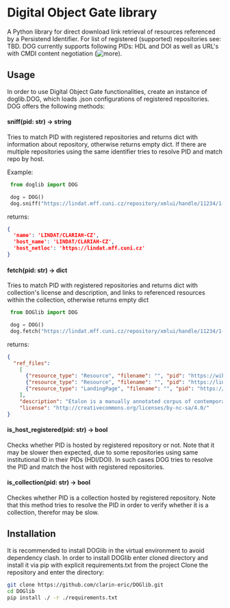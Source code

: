 # Digital Object Gate library
A Python library for direct download link retrieval of resources referenced by a Persistend Identifier. For list of registered (supported) repositories see: TBD. DOG currently supports following PIDs: HDL and DOI as well as URL's with CMDI content negotiation (![more](https://www.clarin.eu/content/component-metadata)).
 
## Usage
In order to use Digital Object Gate functionalities, create an instance of doglib.DOG, which loads .json configurations of registered repositories. DOG offers the following methods:

#### sniff(pid: str) -> string 
Tries to match PID with registered repositories and returns dict with information about repository, otherwise returns empty dict. If there are multiple repositories using the same identifier tries to resolve PID and match repo by host.

 Example:
```Python 
 from doglib import DOG

 dog = DOG()
 dog.sniff("https://lindat.mff.cuni.cz/repository/xmlui/handle/11234/1-3698")
```

returns:
```JSON
{
  'name': 'LINDAT/CLARIAH-CZ', 
  'host_name': 'LINDAT/CLARIAH-CZ', 
  'host_netloc': 'https://lindat.mff.cuni.cz'
}

```
 
#### fetch(pid: str) -> dict

Tries to match PID with registered repositories and returns dict with collection's license and description, and links to referenced resources within the collection, otherwise returns empty dict
```Python 
 from DOGlib import DOG

 dog = DOG()
 dog.fetch("https://lindat.mff.cuni.cz/repository/xmlui/handle/11234/1-3698")
```

returns:
```JSON
{
  "ref_files": 
    [
      {"resource_type": "Resource", "filename": "", "pid": "https://wiki.korpus.cz/doku.php/en:cnk:etalon"}, 
      {"resource_type": "Resource", "filename": "", "pid": "https://lindat.mff.cuni.cz/repository/xmlui/bitstream/handle/11234/1-3698/Etalon.tgz?sequence=1"},
      {"resource_type": "LandingPage", "filename": "", "pid": "https://hdl.handle.net/11234/1-3698"}
    ], 
    "description": "Etalon is a manually annotated corpus of contemporary Czech. The corpus contains 1,885,589 words (2,265,722 tokens) and is annotated in the same way as SYN2020 of the Czech National Corpus. The corpus includes fiction (ca 24%), professional and scientific literature (ca 40%) and newspapers (ca 36%). \\r\\n\\r\\nThe corpus is provided in a vertical format, where sentence boundaries are marked with a blank line. Every word form is written on a separate line, followed by five tab-separated attributes: syntactic word, lemma, sublemma, tag and verbtag. The texts are shuffled in random chunks of 100 words at maximum (respecting sentence boundaries).", 
    "license": "http://creativecommons.org/licenses/by-nc-sa/4.0/"
}

```

#### is_host_registered(pid: str) -> bool

Checks whether PID is hosted by registered repository or not. Note that it may be slower then expected, due to some repositories using same institutional ID in their PIDs (HDl/DOI). In such cases DOG tries to resolve the PID and match the host with registered repositories.   


#### is_collection(pid: str) -> bool

Checkes whether PID is a collection hosted by registered repository. Note that this method tries to resolve the PID in order to verify whether it is a collection, therefor may be slow.

## Installation
It is recommended to install DOGlib in the virtual environment to avoid dependency clash. In order to install DOGlib enter cloned directory and install it via pip with explicit requirements.txt from the project
Clone the repository and enter the directory:
```bash
git clone https://github.com/clarin-eric/DOGlib.git
cd DOGlib
pip install ./ -r ./requirements.txt
```

